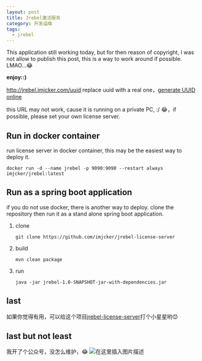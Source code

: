 ```yaml
---
layout: post  
title: Jrebel激活服务  
category: 开发运维
tags:
  - jrebel
---
```


This application still working today, but for then reason of copyright, I was not allow to publish this post, this is a way to work around if possible. LMAO...😂

**enjoy::)** 

http://jrebel.imjcker.com/uuid
replace uuid with a real one，[generate UUID online](https://1024tools.com/uuid)

this URL may not work, cause it is running on a private PC, :/ 😂，if possible, please set your own license server.

## Run in docker container
run license server in docker container, this may be the easiest way to deploy it. 
```shell
docker run -d --name jrebel -p 9090:9090 --restart always imjcker/jrebel:latest
```
## Run as a spring boot application
if you do not use docker, there is another way to deploy. clone the repository then run it as a stand alone spring boot application. 

1. clone 

	```shell
	git clone https://github.com/imjcker/jrebel-license-server
	```
2. build
	```shell
	mvn clean package
	```

3. run
	```shell
	java -jar jrebel-1.0-SNAPSHOT-jar-with-dependencies.jar
	```

## last 
如果你觉得有用，可以给这个项目[jrebel-license-server](https://github.com/imjcker/jrebel-license-server)打个小星星哟😊

## last but not least
我开了个公众号，没怎么维护，😂
![在这里插入图片描述](https://img-blog.csdnimg.cn/20200110090308294.jpg)